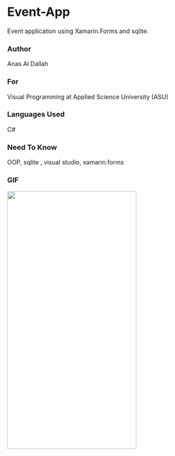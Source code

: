 # Event-App
Event application using Xamarin.Forms  and sqlite.
### Author
Anas Al Dallah
### For
Visual Programming at Applied Science University (ASU)
### Languages Used
C# 
### Need To Know
OOP, sqlite , visual studio, xamarin.forms

### GIF

<img src="https://github.com/anasdallah/Event-App/blob/master/GIF%20EventApp.gif"  width="300" height="600" />


